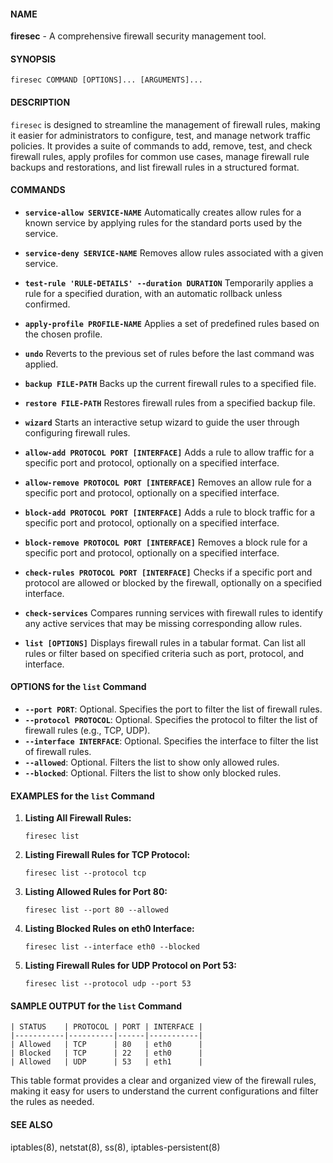 #### NAME
**firesec** - A comprehensive firewall security management tool.

#### SYNOPSIS
```plaintext
firesec COMMAND [OPTIONS]... [ARGUMENTS]...
```

#### DESCRIPTION
`firesec` is designed to streamline the management of firewall rules, making it easier for administrators to configure, test, and manage network traffic policies. It provides a suite of commands to add, remove, test, and check firewall rules, apply profiles for common use cases, manage firewall rule backups and restorations, and list firewall rules in a structured format.

#### COMMANDS
- **`service-allow SERVICE-NAME`**
  Automatically creates allow rules for a known service by applying rules for the standard ports used by the service.
  
- **`service-deny SERVICE-NAME`**
  Removes allow rules associated with a given service.

- **`test-rule 'RULE-DETAILS' --duration DURATION`**
  Temporarily applies a rule for a specified duration, with an automatic rollback unless confirmed.

- **`apply-profile PROFILE-NAME`**
  Applies a set of predefined rules based on the chosen profile.

- **`undo`**
  Reverts to the previous set of rules before the last command was applied.

- **`backup FILE-PATH`**
  Backs up the current firewall rules to a specified file.

- **`restore FILE-PATH`**
  Restores firewall rules from a specified backup file.

- **`wizard`**
  Starts an interactive setup wizard to guide the user through configuring firewall rules.

- **`allow-add PROTOCOL PORT [INTERFACE]`**
  Adds a rule to allow traffic for a specific port and protocol, optionally on a specified interface.

- **`allow-remove PROTOCOL PORT [INTERFACE]`**
  Removes an allow rule for a specific port and protocol, optionally on a specified interface.

- **`block-add PROTOCOL PORT [INTERFACE]`**
  Adds a rule to block traffic for a specific port and protocol, optionally on a specified interface.

- **`block-remove PROTOCOL PORT [INTERFACE]`**
  Removes a block rule for a specific port and protocol, optionally on a specified interface.

- **`check-rules PROTOCOL PORT [INTERFACE]`**
  Checks if a specific port and protocol are allowed or blocked by the firewall, optionally on a specified interface.

- **`check-services`**
  Compares running services with firewall rules to identify any active services that may be missing corresponding allow rules.

- **`list [OPTIONS]`**
  Displays firewall rules in a tabular format. Can list all rules or filter based on specified criteria such as port, protocol, and interface.

#### OPTIONS for the `list` Command
- **`--port PORT`**: Optional. Specifies the port to filter the list of firewall rules.
- **`--protocol PROTOCOL`**: Optional. Specifies the protocol to filter the list of firewall rules (e.g., TCP, UDP).
- **`--interface INTERFACE`**: Optional. Specifies the interface to filter the list of firewall rules.
- **`--allowed`**: Optional. Filters the list to show only allowed rules.
- **`--blocked`**: Optional. Filters the list to show only blocked rules.

#### EXAMPLES for the `list` Command
1. **Listing All Firewall Rules:**
   ```plaintext
   firesec list
   ```

2. **Listing Firewall Rules for TCP Protocol:**
   ```plaintext
   firesec list --protocol tcp
   ```

3. **Listing Allowed Rules for Port 80:**
   ```plaintext
   firesec list --port 80 --allowed
   ```

4. **Listing Blocked Rules on eth0 Interface:**
   ```plaintext
   firesec list --interface eth0 --blocked
   ```

5. **Listing Firewall Rules for UDP Protocol on Port 53:**
   ```plaintext
   firesec list --protocol udp --port 53
   ```

#### SAMPLE OUTPUT for the `list` Command
```plaintext
| STATUS    | PROTOCOL | PORT | INTERFACE |
|-----------|----------|------|-----------|
| Allowed   | TCP      | 80   | eth0      |
| Blocked   | TCP      | 22   | eth0      |
| Allowed   | UDP      | 53   | eth1      |
```

This table format provides a clear and organized view of the firewall rules, making it easy for users to understand the current configurations and filter the rules as needed.

#### SEE ALSO
iptables(8), netstat(8), ss(8), iptables-persistent(8)
